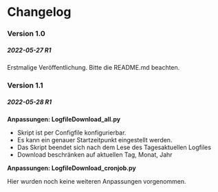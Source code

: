 # Changelog

### Version 1.0
##### 2022-05-27 R1

Erstmalige Veröffentlichung. Bitte die README.md beachten.

### Version 1.1
##### 2022-05-28 R1

**Anpassungen: LogfileDownload_all.py**

* Skript ist per Configfile konfigurierbar.
* Es kann ein genauer Startzeitpunkt eingestellt werden.
* Das Skript beendet sich nach dem Lese des Tagesaktuellen Logfiles
* Download beschränken auf aktuellen Tag, Monat, Jahr

**Anpassungen: LogfileDownload_cronjob.py**

Hier wurden noch keine weiteren Anpassungen vorgenommen. 


